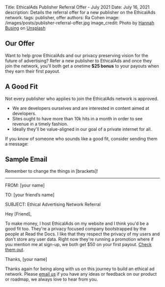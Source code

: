 Title: EthicalAds Publisher Referral Offer - July 2021
Date: July 16, 2021
description: Details the referral offer for a new publisher on the EthicalAds network.
tags: publisher, offer
authors: Ra Cohen
image: /images/posts/publisher-referral-offer.jpg
image_credit: <span>Photo by <a href="https://unsplash.com/@hannahbusing?utm_source=unsplash&utm_medium=referral&utm_content=creditCopyText">Hannah Busing</a> on <a href="https://unsplash.com/s/photos/hands?utm_source=unsplash&utm_medium=referral&utm_content=creditCopyText">Unsplash</a></span>

## Our Offer

Want to help grow EthicalAds and our privacy preserving vision for the future of advertising?
Refer a new publisher to EthicalAds and once they join the network, 
you'll both get a onetime **$25 bonus** to your payouts when they earn their first payout. 

## A Good Fit

Not every publisher who applies to join the EthicalAds network is approved.
* We are developers ourselves and are interested in content aimed at developers. 
* Sites ought to have more than 10k hits in a month in order to see revenue in a timely fashion. 
* Ideally they'll be value-aligned in our goal of a private internet for all. 

If you know of someone who sounds like a good fit, consider sending them a message:

## Sample Email

Remember to change the things in [brackets]!

---

FROM: [your name]

TO: [your friend’s name]

SUBJECT: Ethical Advertising Network Referral

Hey [Friend],

To make money, I host EthicalAds on my website and I think you'd be a good fit too. 
They're a privacy focused company bootstrapped by the people at Read the Docs. 
I like that they respect the privacy of my users and don't store any user data. 
Right now they're running a promotion where if you mention me at sign-up, 
we both get $50 on your first payout. [Check them out](https://www.ethicalads.io/publishers/?ref=publisher-referral).

Thanks, [your name]


Thanks again for being along with us on this journey to build an ethical ad network.
Please [email us](mailto:ads@ethicalads.io) if you have any ideas or feedback on our product or roadmap,
we always love to hear from you.
